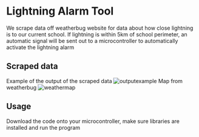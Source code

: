 # Lightning Alarm Tool

We scrape data off weatherbug website for data about how close lightning is to our current school. 
If lightning is within 5km of school perimeter, an automatic signal will be sent out to a microcontroller to automatically activate
the lightning alarm

## Scraped data
Example of the output of the scraped data
![outputexample](https://user-images.githubusercontent.com/38719890/187079004-465fd9b8-9b43-4d75-96dd-a73b26bd33ac.PNG)
Map from weatherbug
![weathermap](https://user-images.githubusercontent.com/38719890/187079007-ba0daa2e-decf-4625-848d-3e0c5ac22292.PNG)

## Usage
Download the code onto your microcontroller, make sure libraries are installed and run the program

